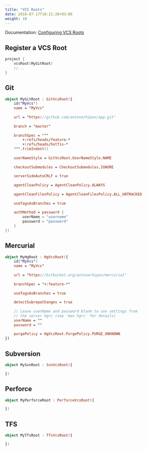 ```yaml
---
title: "VCS Roots"
date: 2018-07-17T10:21:28+03:00
weight: 10
---
```


Documentation: [Configuring VCS Roots](https://confluence.jetbrains.com/display/TCDL/Configuring+VCS+Roots)

## Register a VCS Root
```kotlin
project {
    vcsRoot(MyGitRoot)
    //...
}
```

##  Git

```kotlin
object MyGitRoot : GitVcsRoot({
    id("MyVcs")
    name = "MyVcs"
    
    url = "https://github.com/antonarhipov/app.git"
    
    branch = "master"
    
    branchSpec = """
        +:refs/heads/feature-*
        +:refs/heads/hotfix-*
    """.trimIndent()
    
    userNameStyle = GitVcsRoot.UserNameStyle.NAME
    
    checkoutSubmodules = CheckoutSubmodules.IGNORE
    
    serverSideAutoCRLF = true
    
    agentCleanPolicy = AgentCleanPolicy.ALWAYS
    
    agentCleanFilesPolicy = AgentCleanFilesPolicy.ALL_UNTRACKED
    
    useTagsAsBranches = true
    
    authMethod = password {
        userName = "username"
        password = "password"
    }
})
```

## Mercurial

```kotlin
object MyHgRoot : HgVcsRoot({
    id("MyVcs")
    name = "MyVcs"
    
    url = "https://bitbucket.org/antonarhipov/mercurial"
    
    branchSpec = "+:feature-*"
    
    useTagsAsBranches = true
    
    detectSubrepoChanges = true
    
    // Leave userName and password blank to use settings from 
    // the server hgrc (see 'man hgrc' for details)
    userName = ""
    password = ""
    
    purgePolicy = HgVcsRoot.PurgePolicy.PURGE_UNKNOWN
})
```

## Subversion

```kotlin
object MySvnRoot : SvnVcsRoot({

})
```

## Perforce

```kotlin
object MyPerforceRoot : PerforceVcsRoot({

})
```

## TFS

```kotlin
object MyTfsRoot : TfsVcsRoot({

})
```